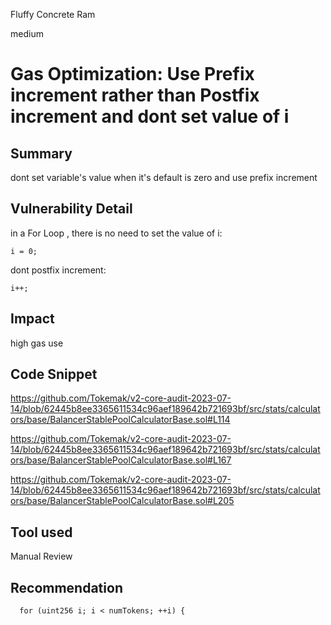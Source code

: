 Fluffy Concrete Ram

medium

# Gas Optimization: Use Prefix increment rather than Postfix increment and dont set value of i
## Summary
dont set variable's value when it's default is zero and use prefix increment

## Vulnerability Detail
in a For Loop , there is no need to set the value of i:
```solidity
i = 0;

``` 
dont postfix increment:
```solidity
i++;
``` 

## Impact
high gas use
## Code Snippet
https://github.com/Tokemak/v2-core-audit-2023-07-14/blob/62445b8ee3365611534c96aef189642b721693bf/src/stats/calculators/base/BalancerStablePoolCalculatorBase.sol#L114

https://github.com/Tokemak/v2-core-audit-2023-07-14/blob/62445b8ee3365611534c96aef189642b721693bf/src/stats/calculators/base/BalancerStablePoolCalculatorBase.sol#L167

https://github.com/Tokemak/v2-core-audit-2023-07-14/blob/62445b8ee3365611534c96aef189642b721693bf/src/stats/calculators/base/BalancerStablePoolCalculatorBase.sol#L205
## Tool used

Manual Review

## Recommendation
```solidity
  for (uint256 i; i < numTokens; ++i) {

``` 